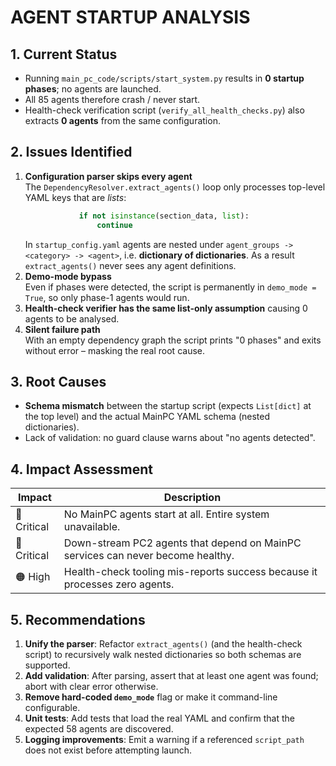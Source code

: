# AGENT STARTUP ANALYSIS

## 1. Current Status
* Running `main_pc_code/scripts/start_system.py` results in **0 startup phases**; no agents are launched.
* All 85 agents therefore crash / never start.
* Health-check verification script (`verify_all_health_checks.py`) also extracts **0 agents** from the same configuration.

## 2. Issues Identified
1. **Configuration parser skips every agent**  
   The `DependencyResolver.extract_agents()` loop only processes top-level YAML keys that are *lists*:
   ```python
               if not isinstance(section_data, list):
                   continue
   ```
   In `startup_config.yaml` agents are nested under `agent_groups -> <category> -> <agent>`, i.e. **dictionary of dictionaries**. As a result `extract_agents()` never sees any agent definitions.
2. **Demo-mode bypass**  
   Even if phases were detected, the script is permanently in `demo_mode = True`, so only phase-1 agents would run.
3. **Health-check verifier has the same list-only assumption** causing 0 agents to be analysed.
4. **Silent failure path**  
   With an empty dependency graph the script prints "0 phases" and exits without error – masking the real root cause.

## 3. Root Causes
* **Schema mismatch** between the startup script (expects `List[dict]` at the top level) and the actual MainPC YAML schema (nested dictionaries).
* Lack of validation: no guard clause warns about "no agents detected".

## 4. Impact Assessment
| Impact | Description |
|--------|-------------|
| 🔴 Critical | No MainPC agents start at all. Entire system unavailable. |
| 🔴 Critical | Down-stream PC2 agents that depend on MainPC services can never become healthy. |
| 🟠 High | Health-check tooling mis-reports success because it processes zero agents. |

## 5. Recommendations
1. **Unify the parser**: Refactor `extract_agents()` (and the health-check script) to recursively walk nested dictionaries so both schemas are supported.
2. **Add validation**: After parsing, assert that at least one agent was found; abort with clear error otherwise.
3. **Remove hard-coded `demo_mode`** flag or make it command-line configurable.
4. **Unit tests**: Add tests that load the real YAML and confirm that the expected 58 agents are discovered.
5. **Logging improvements**: Emit a warning if a referenced `script_path` does not exist before attempting launch.

